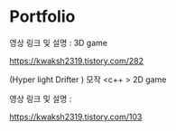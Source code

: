 # Portfolio


영상 링크 및 설명 : 3D game

https://kwaksh2319.tistory.com/282



(Hyper light Drifter ) 모작 <c++ > 2D game

영상 링크 및 설명 : 

https://kwaksh2319.tistory.com/103
